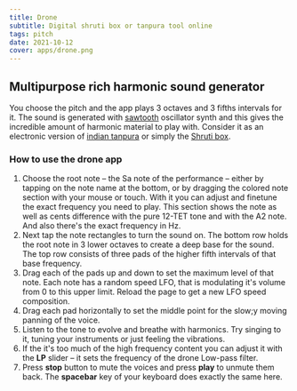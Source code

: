 ```yaml
---
title: Drone
subtitle: Digital shruti box or tanpura tool online
tags: pitch
date: 2021-10-12
cover: apps/drone.png
---
```


<client-only >
  <pitch-drone />
</client-only >

## Multipurpose rich harmonic sound generator

You choose the pitch and the app plays 3 octaves and 3 fifths intervals for it. The sound is generated with [sawtooth](https://en.wikipedia.org/wiki/Sawtooth_wave) oscillator synth and this gives the incredible amount of harmonic material to play with. Consider it as an electronic version of [indian tanpura](https://en.wikipedia.org/wiki/Tanpura) or simply the [Shruti box](https://en.wikipedia.org/wiki/Shruti_box). 

### How to use the drone app

1. Choose the root note – the Sa note of the performance – either by tapping on the note name at the bottom, or by dragging the colored note section with your mouse or touch. With it you can adjust and finetune the exact frequency you need to play. This section shows the note as well as cents difference with the pure 12-TET tone and with the A2 note. And also there's the exact frequency in Hz.
2. Next tap the note rectangles to turn the sound on. The bottom row holds the root note in 3 lower octaves to create a deep base for the sound. The top row consists of three pads of the higher fifth intervals of that base frequency.
3. Drag each of the pads up and down to set the maximum level of that note. Each note has a random speed LFO, that is modulating it's volume from 0 to this upper limit. Reload the page to get a new LFO speed composition.
4. Drag each pad horizontally to set the middle point for the slow;y moving panning of the voice.
5. Listen to the tone to evolve and breathe with harmonics. Try singing to it, tuning your instruments or just feeling the vibrations.
6. If the it's too much of the high frequency content you can adjust it with the **LP** slider – it sets the frequency of the drone Low-pass filter.
7. Press **stop** button to mute the voices and press **play** to unmute them back. The **spacebar** key of your keyboard does exactly the same here.